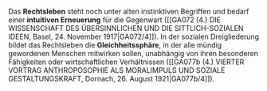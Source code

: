
Das **Rechtsleben** steht noch unter alten instinktiven Begriffen und bedarf einer **intuitiven Erneuerung** für die Gegenwart ([[GA072 (4.) DIE WISSENSCHAFT DES ÜBERSINNLICHEN UND DIE SITTLICH-SOZIALEN IDEEN, Basel, 24. November 1917|GA072/4]]). In der sozialen Dreigliederung bildet das Rechtsleben die **Gleichheitssphäre**, in der alle mündig gewordenen Menschen mitwirken sollen, unabhängig von ihren besonderen Fähigkeiten oder wirtschaftlichen Verhältnissen ([[GA077b (4.) VIERTER VORTRAG ANTHROPOSOPHIE ALS MORALIMPULS UND SOZIALE GESTALTUNGSKRAFT, Dornach, 26. August 1921|GA077b/4]]).
